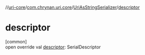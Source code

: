 //[uri-core](../../../index.md)/[com.chrynan.uri.core](../index.md)/[UriAsStringSerializer](index.md)/[descriptor](descriptor.md)

# descriptor

[common]\
open override val [descriptor](descriptor.md): SerialDescriptor
